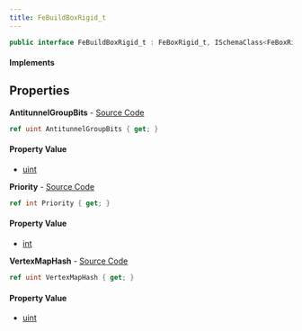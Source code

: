 ```yaml
---
title: FeBuildBoxRigid_t
---
```


```csharp
public interface FeBuildBoxRigid_t : FeBoxRigid_t, ISchemaClass<FeBoxRigid_t>, ISchemaClass<FeBuildBoxRigid_t>, ISchemaField, ISchemaClass, INativeHandle
```

#### Implements

## Properties

**AntitunnelGroupBits** - [Source Code](https://github.com/swiftly-solution/swiftlys2/blob/main/managed/src/SwiftlyS2.Generated/Schemas/Interfaces/FeBuildBoxRigid_t.cs#L20)

```csharp
ref uint AntitunnelGroupBits { get; }
```

#### Property Value

- [uint](https://learn.microsoft.com/dotnet/api/system.uint32)

**Priority** - [Source Code](https://github.com/swiftly-solution/swiftlys2/blob/main/managed/src/SwiftlyS2.Generated/Schemas/Interfaces/FeBuildBoxRigid_t.cs#L16)

```csharp
ref int Priority { get; }
```

#### Property Value

- [int](https://learn.microsoft.com/dotnet/api/system.int32)

**VertexMapHash** - [Source Code](https://github.com/swiftly-solution/swiftlys2/blob/main/managed/src/SwiftlyS2.Generated/Schemas/Interfaces/FeBuildBoxRigid_t.cs#L18)

```csharp
ref uint VertexMapHash { get; }
```

#### Property Value

- [uint](https://learn.microsoft.com/dotnet/api/system.uint32)

